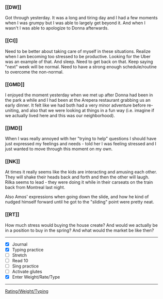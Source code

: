 ### [[DW]]
Got through yesterday. It was a long and tiring day and I had a few moments when I was grumpy but I was able to largely get beyond it. And when I wasn't I was able to apologize to Donna afterwards.

### [[CI]]
Need to be better about taking care of myself in these situations. Realize when I am becoming too stressed to be productive. Looking for the Uber was an example of that. And sleep. Need to get back on that. Keep saying "next" week will be normal. Need to have a strong enough schedule/routine to overcome the non-normal. 

### [[GMD]]
I enjoyed the moment yesterday when we met up after Donna had been in the park a while and I had been at the Arepera restaurant grabbing us an early dinner. It felt like we had both had a very minor adventure before re-uniting, and also that we were looking at things in a fun way (i.e. imagine if we actually lived here and this was our neighborhood).

### [[IMD]]
When I was really annoyed with her "trying to help" questions I should have just expressed my feelings and needs - told her I was feeling stressed and I just wanted to move through this moment on my own.

### [[NK]]
At times it really seems like the kids are interacting and amusing each other. They will shake their heads back and forth and then the other will laugh. Rilka seems to lead - they were doing it while in their carseats on the train back from Montreal last night.

Also Amos' expressions when going down the slide, and how he kind of nudged himself forward until he got to the "sliding" point were pretty neat.

### [[RT]]
How much stress would buying the house create? And would we actually be in a position to buy in the spring? And what would the market be like then?

---
- [x] Journal
- [x] Typing practice
- [ ] Stretch
- [ ] Read 10
- [ ] Sing practice
- [ ] Activate glutes
- [x] Enter Weight/Rate/Type
---

[Rating/Weight/Typing](https://docs.google.com/spreadsheets/d/1p6cinTqipnxyiSCgPBAWp2cAHA5q6P0NL58bNCxedCY/edit#gid=0)
